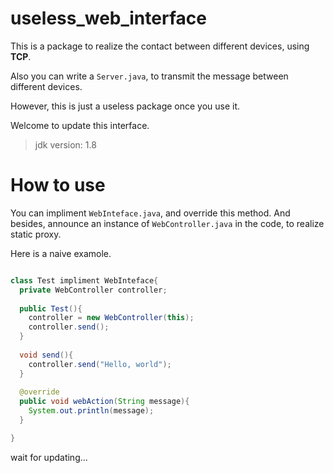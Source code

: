 # useless_web_interface
This is a package to realize the contact between different devices, using **TCP**.

Also you can write a `Server.java`, to transmit the message between different devices.

However, this is just a useless package once you use it.

Welcome to update this interface.

> jdk version: 1.8

# How to use

You can impliment `WebInteface.java`, and override this method. And besides, announce an instance of `WebController.java` in the code, to realize static proxy.

Here is a naive examole.

```java

class Test impliment WebInteface{
  private WebController controller;
  
  public Test(){
    controller = new WebController(this);
    controller.send();
  }
  
  void send(){
    controller.send("Hello, world");
  }
  
  @override
  public void webAction(String message){
    System.out.println(message);
  }

}

```

wait for updating...
